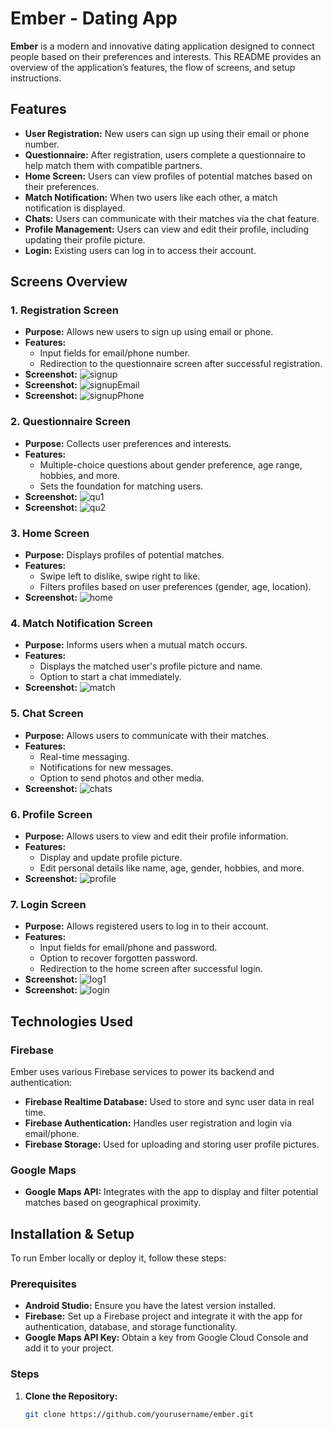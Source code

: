 # Ember - Dating App

**Ember** is a modern and innovative dating application designed to connect people based on their preferences and interests. This README provides an overview of the application’s features, the flow of screens, and setup instructions.

## Features

- **User Registration:** New users can sign up using their email or phone number.
- **Questionnaire:** After registration, users complete a questionnaire to help match them with compatible partners.
- **Home Screen:** Users can view profiles of potential matches based on their preferences.
- **Match Notification:** When two users like each other, a match notification is displayed.
- **Chats:** Users can communicate with their matches via the chat feature.
- **Profile Management:** Users can view and edit their profile, including updating their profile picture.
- **Login:** Existing users can log in to access their account.

## Screens Overview

### 1. Registration Screen
- **Purpose:** Allows new users to sign up using email or phone.
- **Features:** 
  - Input fields for email/phone number.
  - Redirection to the questionnaire screen after successful registration.
- **Screenshot:**
![signup](https://github.com/user-attachments/assets/e687ebfa-1e8a-48ca-8980-31a1b80e8f53)
- **Screenshot:**
![signupEmail](https://github.com/user-attachments/assets/d674e07f-dbb5-4d28-989a-b6f3f7efc683)
- **Screenshot:**
![signupPhone](https://github.com/user-attachments/assets/a534d7da-97db-4fef-9d5c-316bec51fac0)

### 2. Questionnaire Screen
- **Purpose:** Collects user preferences and interests.
- **Features:**
  - Multiple-choice questions about gender preference, age range, hobbies, and more.
  - Sets the foundation for matching users.
- **Screenshot:**
![qu1](https://github.com/user-attachments/assets/e882b715-b213-4cb8-8712-0bc4e55674a6)
- **Screenshot:**
![qu2](https://github.com/user-attachments/assets/e09b1f29-1334-442c-a763-7f8d6ad839f0)

### 3. Home Screen
- **Purpose:** Displays profiles of potential matches.
- **Features:**
  - Swipe left to dislike, swipe right to like.
  - Filters profiles based on user preferences (gender, age, location).
- **Screenshot:**
![home](https://github.com/user-attachments/assets/6934cbcf-5bac-4594-9bd3-d99e06d7c89b)

### 4. Match Notification Screen
- **Purpose:** Informs users when a mutual match occurs.
- **Features:**
  - Displays the matched user's profile picture and name.
  - Option to start a chat immediately.
- **Screenshot:**
![match](https://github.com/user-attachments/assets/543642aa-5d71-402d-9e74-d3f7f3495ea1)

### 5. Chat Screen
- **Purpose:** Allows users to communicate with their matches.
- **Features:**
  - Real-time messaging.
  - Notifications for new messages.
  - Option to send photos and other media.
- **Screenshot:**
![chats](https://github.com/user-attachments/assets/fde47b55-5abd-4ff4-9e68-ac71206fac53)

### 6. Profile Screen
- **Purpose:** Allows users to view and edit their profile information.
- **Features:**
  - Display and update profile picture.
  - Edit personal details like name, age, gender, hobbies, and more.
- **Screenshot:**
![profile](https://github.com/user-attachments/assets/100737ab-6dc5-4afd-88dd-5fd21c4dbdbf)

### 7. Login Screen
- **Purpose:** Allows registered users to log in to their account.
- **Features:**
  - Input fields for email/phone and password.
  - Option to recover forgotten password.
  - Redirection to the home screen after successful login.
- **Screenshot:**
![log1](https://github.com/user-attachments/assets/74c4d326-f50d-4339-ab9c-14fc07dbfa58)
- **Screenshot:**
![login](https://github.com/user-attachments/assets/00b6a0a7-d8de-4b08-aa87-28a5046e9b28)

## Technologies Used

### Firebase

Ember uses various Firebase services to power its backend and authentication:

- **Firebase Realtime Database:** Used to store and sync user data in real time.
- **Firebase Authentication:** Handles user registration and login via email/phone.
- **Firebase Storage:** Used for uploading and storing user profile pictures.

### Google Maps

- **Google Maps API:** Integrates with the app to display and filter potential matches based on geographical proximity.

## Installation & Setup

To run Ember locally or deploy it, follow these steps:

### Prerequisites

- **Android Studio:** Ensure you have the latest version installed.
- **Firebase:** Set up a Firebase project and integrate it with the app for authentication, database, and storage functionality.
- **Google Maps API Key:** Obtain a key from Google Cloud Console and add it to your project.

### Steps

1. **Clone the Repository:**
   ```bash
   git clone https://github.com/yourusername/ember.git
